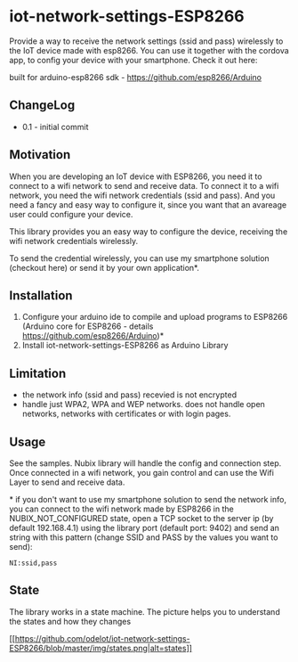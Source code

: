 # iot-network-settings-ESP8266
Provide a way to receive the network settings (ssid and pass) wirelessly to the IoT device made with esp8266.
You can use it together with the cordova app, to config your device with your smartphone. Check it out here:

built for arduino-esp8266 sdk - https://github.com/esp8266/Arduino

## ChangeLog

* 0.1 - initial commit

## Motivation

When you are developing an IoT device with ESP8266, you need it to connect to a wifi network to send and receive data. To connect it to a wifi network, you need the wifi network credentials (ssid and pass). And you need a fancy and easy way to configure it, since you want that an avareage user could configure your device.

This library provides you an easy way to configure the device, receiving the wifi network credentials wirelessly. 

To send the credential wirelessly, you can use my smartphone solution (checkout here) or send it by your own application*. 

## Installation

1. Configure your arduino ide to compile and upload programs to ESP8266 (Arduino core for ESP8266 - details https://github.com/esp8266/Arduino)*
2. Install iot-network-settings-ESP8266 as Arduino Library 

## Limitation

* the network info (ssid and pass) recevied is not encrypted
* handle just WPA2, WPA and WEP networks. does not handle open networks, networks with certificates or with login pages.  

## Usage

See the samples. Nubix library will handle the config and connection step. Once connected in a wifi network, you gain control and can use the Wifi Layer to send and receive data. 

\* if you don't want to use my smartphone solution to send the network info, you can connect to the wifi network made by ESP8266 in the NUBIX_NOT_CONFIGURED state, open a TCP socket to the server ip (by default 192.168.4.1) using the library port (default port: 9402) and send an string with this pattern (change SSID and PASS by the values you want to send):

 ```NI:ssid,pass ```

## State

The library works in a state machine. The picture helps you to understand the states and how they changes

[[https://github.com/odelot/iot-network-settings-ESP8266/blob/master/img/states.png|alt=states]]
